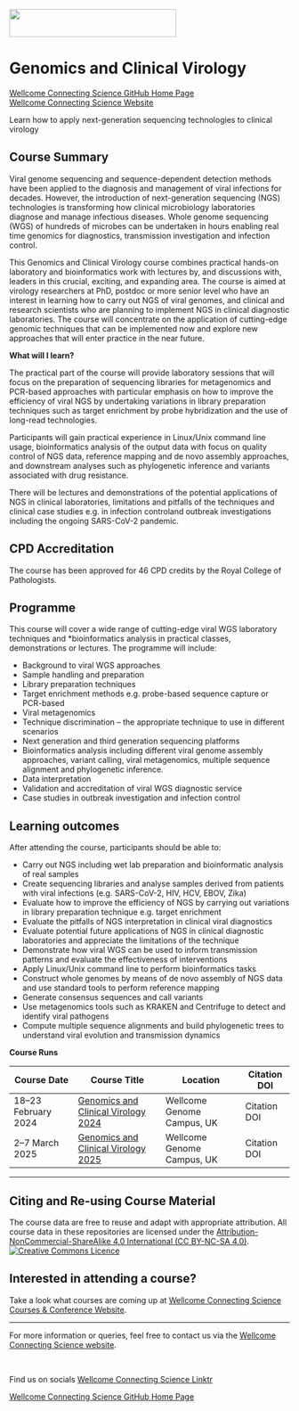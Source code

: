 <img src="https://coursesandconferences.wellcomeconnectingscience.org/wp-content/themes/wcc_courses_and_conferences/dist/assets/svg/logo.svg" width="300" height="50"> 

# Genomics and Clinical Virology 

[Wellcome Connecting Science GitHub Home Page](https://github.com/WCSCourses) <br /> 
[Wellcome Connecting Science Website](https://coursesandconferences.wellcomeconnectingscience.org/)

Learn how to apply next-generation sequencing technologies to clinical virology

## Course Summary

Viral genome sequencing and sequence-dependent detection methods have been applied to the diagnosis and management of viral infections for decades. However, the introduction of next-generation sequencing (NGS) technologies is transforming how clinical microbiology laboratories diagnose and manage infectious diseases. Whole genome sequencing (WGS) of hundreds of microbes can be undertaken in hours enabling real time genomics for diagnostics, transmission investigation and infection control.

This Genomics and Clinical Virology course combines practical hands-on laboratory and bioinformatics work with lectures by, and discussions with, leaders in this crucial, exciting, and expanding area. The course is aimed at virology researchers at PhD, postdoc or more senior level who have an interest in learning how to carry out NGS of viral genomes, and clinical and research scientists who are planning to implement NGS in clinical diagnostic laboratories. The course will concentrate on the application of cutting-edge genomic techniques that can be implemented now and explore new approaches that will enter practice in the near future.

**What will I learn?**

The practical part of the course will provide laboratory sessions that will focus on the preparation of sequencing libraries for metagenomics and PCR-based approaches with particular emphasis on how to improve the efficiency of viral NGS by undertaking variations in library preparation techniques such as target enrichment by probe hybridization and the use of long-read technologies.

Participants will gain practical experience in Linux/Unix command line usage, bioinformatics analysis of the output data with focus on quality control of NGS data, reference mapping and de novo assembly approaches, and downstream analyses such as phylogenetic inference and variants associated with drug resistance.

There will be lectures and demonstrations of the potential applications of NGS in clinical laboratories, limitations and pitfalls of the techniques and clinical case studies e.g. in infection control ​​and outbreak investigations including the ongoing SARS-CoV-2 pandemic.

## CPD Accreditation
The course has been approved for 46 CPD credits by the Royal College of Pathologists.

## Programme
This course will cover a wide range of cutting-edge viral WGS laboratory techniques and *bioinformatics analysis in practical classes, demonstrations or lectures. The programme will include:

- Background to viral WGS approaches
- Sample handling and preparation
- Library preparation techniques
- Target enrichment methods e.g. probe-based sequence capture or PCR-based
- Viral metagenomics
- Technique discrimination – the appropriate technique to use in different scenarios
- Next generation and third generation sequencing platforms
- Bioinformatics analysis including different viral genome assembly approaches, variant calling, viral metagenomics, multiple sequence alignment and phylogenetic inference. 
- Data interpretation
- Validation and accreditation of viral WGS diagnostic service
- Case studies in outbreak investigation and infection control

## Learning outcomes

After attending the course, participants should be able to:

- Carry out NGS including wet lab preparation and bioinformatic analysis of real samples
- Create sequencing libraries and analyse samples derived from patients with viral infections (e.g. SARS-CoV-2, HIV, HCV, EBOV, Zika)
- Evaluate how to improve the efficiency of NGS by carrying out variations in library preparation technique e.g. target enrichment
- Evaluate the pitfalls of NGS interpretation in clinical viral diagnostics
- Evaluate potential future applications of NGS in clinical diagnostic laboratories and appreciate the limitations of the technique
- Demonstrate how viral WGS can be used to inform transmission patterns and evaluate the effectiveness of interventions
- Apply Linux/Unix command line to perform bioinformatics tasks
- Construct whole genomes by means of de novo assembly of NGS data and use standard tools to perform reference mapping
- Generate consensus sequences and call variants
- Use metagenomics tools such as KRAKEN and Centrifuge to detect and identify viral pathogens
- Compute multiple sequence alignments and build phylogenetic trees to understand viral evolution and transmission dynamics

**Course Runs**      

| Course Date | Course Title | Location |Citation DOI |
|-------------|--------------|----------|-------------|
| 18–23 February 2024  | [Genomics and Clinical Virology 2024](https://github.com/WCSCourses/GCV24) |Wellcome Genome Campus, UK |Citation DOI |
| 2–7 March 2025  | [Genomics and Clinical Virology 2025](https://github.com/WCSCourses/Genomics_and_Clinical_Virology_2024) |Wellcome Genome Campus, UK |Citation DOI |

******

## Citing and Re-using Course Material

The course data are free to reuse and adapt with appropriate attribution. All course data in these repositories are licensed under the <a rel="license" href="https://creativecommons.org/licenses/by-nc-sa/4.0/">Attribution-NonCommercial-ShareAlike 4.0 International (CC BY-NC-SA 4.0)</a>. <a rel="license" href="http://creativecommons.org/licenses/by/4.0/"><img alt="Creative Commons Licence" style="border-width:0" src="https://i.creativecommons.org/l/by-nc-sa/4.0/88x31.png" /></a><br /> 

## Interested in attending a course?

Take a look what courses are coming up at [Wellcome Connecting Science Courses & Conference Website](https://coursesandconferences.wellcomeconnectingscience.org/our-events/).

---

For more information or queries, feel free to contact us via the [Wellcome Connecting Science website](https://coursesandconferences.wellcomeconnectingscience.org).

<br /> 

Find us on socials [Wellcome Connecting Science Linktr](https://linktr.ee/eventswcs)

[Wellcome Connecting Science GitHub Home Page](https://github.com/WCSCourses) 

